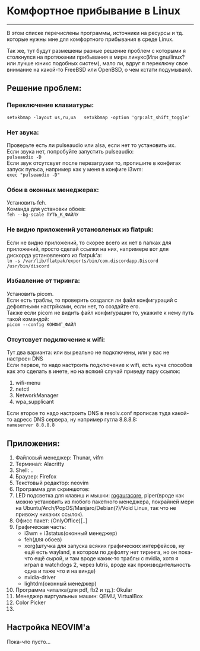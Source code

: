 # Комфортное прибывание в Linux
____

В этом списке перечислены программы, источники на ресурсы и тд. которые нужны мне для комфортного прибывания в среде Linux. 

Так же, тут будут размешены разные решение проблем с которыми я столкнулся на протяжении прибывания в мире линукс(Или gnu/linux? или лучше юникс подобных систем), мало ли, вдруг я переключу свое внимание на какой-то FreeBSD или OpenBSD, о чем кстати подумываю).


## Решениe проблем:
### Переключение клавиатуры:
`setxkbmap -layout us,ru,ua  
setxkbmap -option 'grp:alt_shift_toggle'`

### Нет звука:
Проверьте есть ли pulseaudio или alsa, если нет то установить их.  
Если звука нет, попробуйте запустить pulseaudio:  
`pulseaudio -D`  
Если звук отсутсвует после перезагрузки то, пропишите в конфигах запуск пульса, например как у меня в конфиге i3wm:  
`exec "pulseaudio -D"`

### Обои в оконных менеджерах:
Установить feh.  
Команда для установки обоев:  
`feh --bg-scale ПУТЬ_К_ФАЙЛУ`

### Не видно приложений установленых из flatpuk:
Если не видно приложений, то скорее всего их нет в папках для приложений, просто сделай ссылки на них, напримере вот для дискорда установленого из flatpuk'a:  
`ln -s /var/lib/flatpak/exports/bin/com.discordapp.Discord /usr/bin/discord`

### Избавление от тиринга:
Установить picom.  
Если есть траблы, то проверить создался ли файл конфигураций с дефолтными настрйками, если нет, то создайте его.  
Также если picom не видить файл конфигурации то, укажите к нему путь такой командой:  
`picom --config КОНФИГ_ФАЙЛ`

### Отсутсвует подключение к wifi:
Тут два варианта: или вы реально не подключены, или у вас не настроен DNS   
Если первое, то надо настроить подключение к wifi, есть куча способов как это сделать в инете, но на всякий случай приведу пару ссылок:  

1. wifi-menu  
1. netctl  
1. NetworkManager  
1. wpa_supplicant

Если второе то надо настроить DNS в resolv.conf прописав туда какой-то адресс DNS сервера, ну например гугла 8.8.8.8:  
`nameserver 8.8.8.8`  

## Приложения:
1. Файловый менеджер: Thunar, vifm
1. Терминал: Alacritty
1. Shell: ..
1. Браузер: Firefox
1. Текстовый редактор: neovim
1. Программа для скриншотов:
1. LED подсветка для клавиш и мышки: [rogauracore](..), piper(вроде как можно установить из любого пакетного менеджера, покрайней мери на Ubuntu/Arch/PopOS/Manjaro/Debian(?)/Void Linux, так что не привожу никаких ссылок).
0. Офисс пакет: (OnlyOffice)[..]
0. Графическая часть: 
    - i3wm + i3status(оконный менеджер) 
    - feh(для обоев) 
    - xorg(штучка для запуска всяких графических интерфейсов, ну ещё есть wayland, в котором по дефолту нет тиринга, но он пока-что ещё сырой, и там вроде какик-то траблы с nvidia, хотя я играл в watchdogs 2, через lutris, вроде как производительность одна и таже что и на винде) 
    - nvidia-driver
    - lightdm(оконный менеджер)
0. Программа читалка(для pdf, fb2 и тд.): Okular
0. Менеджер виртуальных машин: QEMU, VirtualBox
0. Color Picker
0. 

## Настройка NEOVIM'a
Пока-что пусто...

